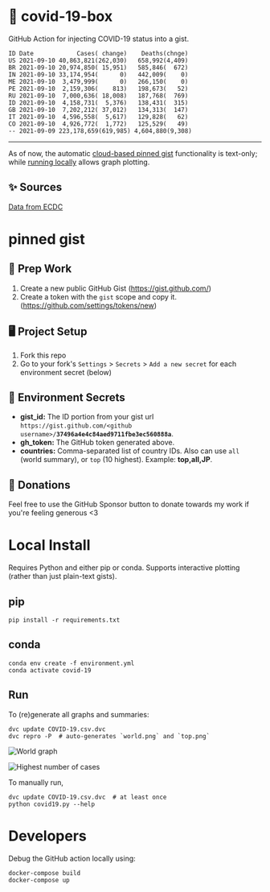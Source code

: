 # 🏥 covid-19-box

GitHub Action for injecting COVID-19 status into a gist.

```
ID Date            Cases( change)    Deaths(chnge)
US 2021-09-10 40,863,821(262,030)   658,992(4,409)
BR 2021-09-10 20,974,850( 15,951)   585,846(  672)
IN 2021-09-10 33,174,954(      0)   442,009(    0)
ME 2021-09-10  3,479,999(      0)   266,150(    0)
PE 2021-09-10  2,159,306(    813)   198,673(   52)
RU 2021-09-10  7,000,636( 18,008)   187,768(  769)
ID 2021-09-10  4,158,731(  5,376)   138,431(  315)
GB 2021-09-10  7,202,212( 37,012)   134,313(  147)
IT 2021-09-10  4,596,558(  5,617)   129,828(   62)
CO 2021-09-10  4,926,772(  1,772)   125,529(   49)
-- 2021-09-09 223,178,659(619,985) 4,604,880(9,308)
```

---

As of now, the automatic [cloud-based pinned gist](#pinned-gist) functionality is text-only;
while [running locally](#local-install) allows graph plotting.

## ✨ Sources

[Data from ECDC](https://www.ecdc.europa.eu/en/publications-data/download-todays-data-geographic-distribution-covid-19-cases-worldwide)

# pinned gist

## 🎒 Prep Work
1. Create a new public GitHub Gist (https://gist.github.com/)
1. Create a token with the `gist` scope and copy it. (https://github.com/settings/tokens/new)

## 🖥 Project Setup
1. Fork this repo
1. Go to your fork's `Settings` > `Secrets` > `Add a new secret` for each environment secret (below)

## 🤫 Environment Secrets
- **gist_id:** The ID portion from your gist url `https://gist.github.com/<github username>/`**`37496a4e4c84aed9711fbe3ec560888a`**.
- **gh_token:** The GitHub token generated above.
- **countries:** Comma-separated list of country IDs. Also can use `all` (world summary), or `top` (10 highest). Example: **top,all,JP**.

## 💸 Donations

Feel free to use the GitHub Sponsor button to donate towards my work if you're feeling generous <3

# Local Install

Requires Python and either pip or conda. Supports interactive plotting (rather than just plain-text gists).

## pip

```
pip install -r requirements.txt
```

## conda

```
conda env create -f environment.yml
conda activate covid-19
```

## Run

To (re)generate all graphs and summaries:

```
dvc update COVID-19.csv.dvc
dvc repro -P  # auto-generates `world.png` and `top.png`
```

![World graph](world.png)

![Highest number of cases](top.png)

To manually run,

```
dvc update COVID-19.csv.dvc  # at least once
python covid19.py --help
```

# Developers

Debug the GitHub action locally using:

```
docker-compose build
docker-compose up
```

